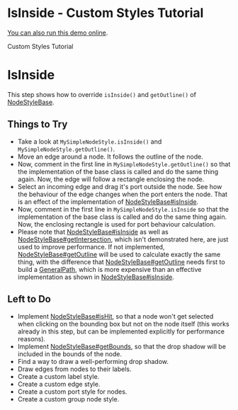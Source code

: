 <!--
 //////////////////////////////////////////////////////////////////////////////
 // @license
 // This file is part of yFiles for HTML 2.5.0.3.
 // Use is subject to license terms.
 //
 // Copyright (c) 2000-2023 by yWorks GmbH, Vor dem Kreuzberg 28,
 // 72070 Tuebingen, Germany. All rights reserved.
 //
 //////////////////////////////////////////////////////////////////////////////
-->
# IsInside - Custom Styles Tutorial

[You can also run this demo online](https://live.yworks.com/demos/02-tutorial-custom-styles/04-is-inside/index.html).

Custom Styles Tutorial

# IsInside

This step shows how to override `isInside()` and `getOutline()` of [NodeStyleBase](https://docs.yworks.com/yfileshtml/#/api/NodeStyleBase).

## Things to Try

- Take a look at `MySimpleNodeStyle.isInside()` and `MySimpleNodeStyle.getOutline()`.
- Move an edge around a node. It follows the outline of the node.
- Now, comment in the first line in `MySimpleNodeStyle.getOutline()` so that the implementation of the base class is called and do the same thing again. Now, the edge will follow a rectangle enclosing the node.
- Select an incoming edge and drag it's port outside the node. See how the behaviour of the edge changes when the port enters the node. That is an effect of the implementation of [NodeStyleBase#isInside](https://docs.yworks.com/yfileshtml/#/api/NodeStyleBase#isInside).
- Now, comment in the first line in `MySimpleNodeStyle.isInside` so that the implementation of the base class is called and do the same thing again. Now, the enclosing rectangle is used for port behaviour calculation.
- Please note that [NodeStyleBase#isInside](https://docs.yworks.com/yfileshtml/#/api/NodeStyleBase#isInside) as well as [NodeStyleBase#getIntersection](https://docs.yworks.com/yfileshtml/#/api/NodeStyleBase#getIntersection), which isn't demonstrated here, are just used to improve performance. If not implemented, [NodeStyleBase#getOutline](https://docs.yworks.com/yfileshtml/#/api/NodeStyleBase#getOutline) will be used to calculate exactly the same thing, with the difference that [NodeStyleBase#getOutline](https://docs.yworks.com/yfileshtml/#/api/NodeStyleBase#getOutline) needs first to build a [GeneralPath](https://docs.yworks.com/yfileshtml/#/api/GeneralPath), which is more expensive than an effective implementation as shown in [NodeStyleBase#isInside](https://docs.yworks.com/yfileshtml/#/api/NodeStyleBase#isInside).

## Left to Do

- Implement [NodeStyleBase#isHit](https://docs.yworks.com/yfileshtml/#/api/NodeStyleBase#isHit), so that a node won't get selected when clicking on the bounding box but not on the node itself (this works already in this step, but can be implemented explicitly for performance reasons).
- Implement [NodeStyleBase#getBounds](https://docs.yworks.com/yfileshtml/#/api/NodeStyleBase#getBounds), so that the drop shadow will be included in the bounds of the node.
- Find a way to draw a well-performing drop shadow.
- Draw edges from nodes to their labels.
- Create a custom label style.
- Create a custom edge style.
- Create a custom port style for nodes.
- Create a custom group node style.
